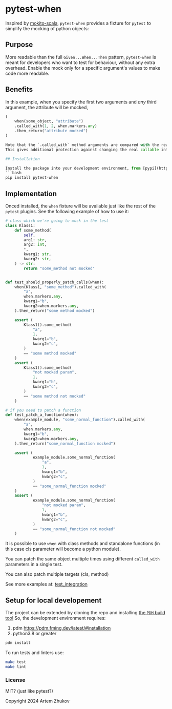 # pytest-when

Inspired by [mokito-scala](https://github.com/mockito/mockito-scala), `pytest-when` provides a fixture for `pytest` to simplify the mocking of python objects:

## Purpose

More readable than the full `Given...When...Then` pattern, `pytest-when` is meant for developers who want to test for behaviour, without any extra overhead.
Enable the mock only for a specific argument's values to make code more readable. 

## Benefits

In this example, when you specify the first two arguments and *any* third argument, the attribute will be mocked,
```python
(
    when(some_object, "attribute")
    .called_with(1, 2, when.markers.any)
    .then_return("attribute mocked")
)

Note that the `.called_with` method arguments are compared with the real callable signature. 
This gives additional protection against changing the real callable interface.

## Installation

Install the package into your development environment, from [pypi](https://pypi.org/project/pytest-when/), using `pip`, for example:
```bash
pip install pytest-when
```


## Implementation

Onced installed, the  `when` fixture will be available just like the rest of the `pytest` plugins.
See the following example of how to use it:

```python
# class which we're going to mock in the test
class Klass1:
    def some_method(
        self,
        arg1: str,
        arg2: int,
        *,
        kwarg1: str,
        kwarg2: str,
    ) -> str:
        return "some_method not mocked"


def test_should_properly_patch_calls(when):
    when(Klass1, "some_method").called_with(
        "a",
        when.markers.any,
        kwarg1="b",
        kwarg2=when.markers.any,
    ).then_return("some method mocked")

    assert (
        Klass1().some_method(
            "a",
            1,
            kwarg1="b",
            kwarg2="c",
        )
        == "some method mocked"
    )
    assert (
        Klass1().some_method(
            "not mocked param",
            1,
            kwarg1="b",
            kwarg2="c",
        )
        == "some method not mocked"
    )

# if you need to patch a function
def test_patch_a_function(when):
    when(example_module, "some_normal_function").called_with(
        "a",
        when.markers.any,
        kwarg1="b",
        kwarg2=when.markers.any,
    ).then_return("some_normal_function mocked")

    assert (
            example_module.some_normal_function(
                "a",
                1,
                kwarg1="b",
                kwarg2="c",
            )
            == "some_normal_function mocked"
    )
    assert (
            example_module.some_normal_function(
                "not mocked param",
                1,
                kwarg1="b",
                kwarg2="c",
            )
            == "some_normal_function not mocked"
    )
```

It is possible to use `when` with class methods and standalone functions
(in this case cls parameter will become a python module).

You can patch the same object multiple times using different `called_with`
parameters in a single test.

You can also patch multiple targets (cls, method)

See more examples at:
[test_integration](tests/test_integration.py)


## Setup for local developement

The project can be extended by cloning the repo and installing [the `PDM` build tool](https://pdm-project.org/latest/#recommended-installation-method)
So, the development environment requires:
1. pdm <https://pdm.fming.dev/latest/#installation>
2. python3.8 or greater

```bash
pdm install
```

To run tests and linters use:
```bash
make test
make lint
```

### License

MIT? (just like pytest?)

Copyright 2024 Artem Zhukov